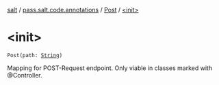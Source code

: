 [salt](../../index.md) / [pass.salt.code.annotations](../index.md) / [Post](index.md) / [&lt;init&gt;](./-init-.md)

# &lt;init&gt;

`Post(path: `[`String`](https://kotlinlang.org/api/latest/jvm/stdlib/kotlin/-string/index.html)`)`

Mapping for POST-Request endpoint.
Only viable in classes marked with @Controller.

